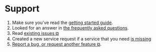 # Support

1. Make sure you've read the [getting started guide](getting_started.md).
2. Looked for an answer in [the frequently asked questions](faq.md).
3. Read [existing issues ⧉](https://github.com/symnixhq/portal/issues?q=is%3Aissue)
4. Created a new service request if a service that you need [is missing](https://github.com/symnixhq/portal/issues/new?assignees=xFuture603&labels=new-service&projects=&template=service-deployment.yml&title=Make+%5BSERVICE%5D+ready+for+Deployment)
5. [Report a bug, or request another feature ⧉](https://github.com/symnixhq/portal/issues/new/choose).

